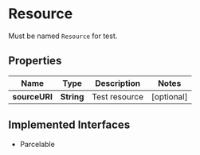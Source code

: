 

# Resource

Must be named `Resource` for test.
## Properties

Name | Type | Description | Notes
------------ | ------------- | ------------- | -------------
**sourceURI** | **String** | Test resource |  [optional]


## Implemented Interfaces

* Parcelable



